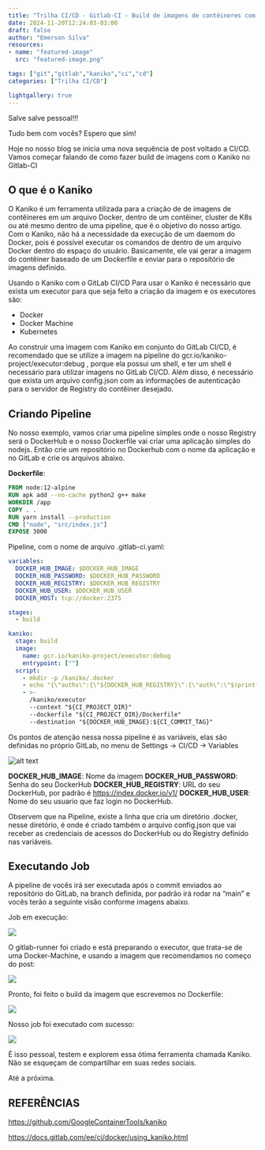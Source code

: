 ```yaml
---
title: "Trilha CI/CD - Gitlab-CI - Build de imagens de contêineres com Kaniko"
date: 2024-11-20T12:24:03-03:00
draft: false
author: "Emerson Silva"
resources:
- name: "featured-image"
  src: "featured-image.png"

tags: ["git","gitlab","kaniko","ci","cd"]
categories: ["Trilha CI/CD"]

lightgallery: true
---
```


Salve salve pessoal!!!

Tudo bem com vocês? Espero que sim!  

Hoje no nosso blog se inicia uma nova sequência de post voltado a CI/CD. Vamos começar falando de como fazer build de imagens com o Kaniko no Gitlab-CI

## O que é o Kaniko

O Kaniko é um ferramenta utilizada para a criação de de imagens de contêineres em um arquivo Docker, dentro de um contêiner, cluster de K8s ou até mesmo dentro de uma pipeline, que é o objetivo do nosso artigo. Com o Kaniko, não há a necessidade da execução de um daemom do Docker, pois é possível executar os comandos de dentro de um arquivo Docker dentro do espaço do usuário.  Basicamente, ele vai gerar a imagem do contêiner baseado de um Dockerfile e enviar para o repositório de imagens definido.

Usando o Kaniko com o GitLab CI/CD
Para usar o Kaniko é necessário que exista um executor para que seja feito a criação da imagem e os executores são:

- Docker
- Docker Machine
- Kubernetes

Ao construir uma imagem com Kaniko em conjunto do GitLab CI/CD, é recomendado que se utilize a imagem na pipeline do  gcr.io/kaniko-project/executor:debug , porque ela possui um shell, e ter um shell é necessário para utilizar imagens no GitLab CI/CD. Além disso, é necessário que exista um arquivo config.json com as informações de autenticação para o servidor de Registry do contêiner desejado.

## Criando Pipeline

No nosso exemplo, vamos criar uma pipeline simples onde o nosso Registry será o DockerHub e o nosso Dockerfile vai criar uma aplicação simples do nodejs. Então crie um repositório no Dockerhub com o nome da aplicação e no GitLab e crie os arquivos abaixo.

**Dockerfile**:

```Dockerfile
FROM node:12-alpine
RUN apk add --no-cache python2 g++ make
WORKDIR /app
COPY . .
RUN yarn install --production
CMD ["node", "src/index.js"]
EXPOSE 3000
```

Pipeline, com o nome de arquivo .gitlab-ci.yaml:

```yml
variables:
  DOCKER_HUB_IMAGE: $DOCKER_HUB_IMAGE
  DOCKER_HUB_PASSWORD: $DOCKER_HUB_PASSWORD
  DOCKER_HUB_REGISTRY: $DOCKER_HUB_REGISTRY
  DOCKER_HUB_USER: $DOCKER_HUB_USER
  DOCKER_HOST: tcp://docker:2375

stages:
  - build

kaniko:
  stage: build
  image:
    name: gcr.io/kaniko-project/executor:debug
    entrypoint: [""]
  script:
    - mkdir -p /kaniko/.docker
    - echo "{\"auths\":{\"${DOCKER_HUB_REGISTRY}\":{\"auth\":\"$(printf "%s:%s" "${DOCKER_HUB_USER}" "${DOCKER_HUB_PASSWORD}" | base64 | tr -d '\n')\"}}}" > /kaniko/.docker/config.json
    - >-
      /kaniko/executor
      --context "${CI_PROJECT_DIR}"
      --dockerfile "${CI_PROJECT_DIR}/Dockerfile"
      --destination "${DOCKER_HUB_IMAGE}:${CI_COMMIT_TAG}"
```

Os pontos de atenção nessa nossa pipeline é as variáveis, elas são definidas no próprio GitLab, no menu de Settings -> CI/CD -> Variables

![alt text](https://blog.4linux.com.br/wp-content/uploads/2022/04/gitlab01.png)

**DOCKER_HUB_IMAGE**: Nome da imagem
**DOCKER_HUB_PASSWORD**: Senha do seu DockerHub
**DOCKER_HUB_REGISTRY**: URL do seu DockerHub, por padrão é https://index.docker.io/v1/
**DOCKER_HUB_USER**: Nome do seu usuario que faz login no DockerHub.

Observem que na Pipeline,  existe a linha que cria um diretório .docker, nesse diretório, é onde é criado também o arquivo config.json que vai receber as credenciais de acessos do DockerHub ou do Registry definido nas variáveis.

## Executando Job

A pipeline de vocês irá ser executada após o commit enviados ao repositório do GitLab, na branch definida, por padrão irá rodar na “main” e vocês terão a seguinte visão conforme imagens abaixo.

Job em execução:

![](https://blog.4linux.com.br/wp-content/uploads/2022/04/kaniko01.png)

O gitlab-runner foi criado e está preparando o executor, que trata-se de uma Docker-Machine, e usando a imagem que recomendamos no começo do post:

![](https://blog.4linux.com.br/wp-content/uploads/2022/04/kaniko02.png)

Pronto, foi feito o build da imagem que escrevemos no Dockerfile:

![](https://blog.4linux.com.br/wp-content/uploads/2022/04/kaniko03.png)

Nosso job foi executado com sucesso:

![](https://blog.4linux.com.br/wp-content/uploads/2022/04/kaniko04.png)

É isso pessoal, testem e explorem essa ótima ferramenta chamada Kaniko. Não se esqueçam de compartilhar em suas redes sociais.

Até a próxima.

## REFERÊNCIAS
https://github.com/GoogleContainerTools/kaniko

https://docs.gitlab.com/ee/ci/docker/using_kaniko.html